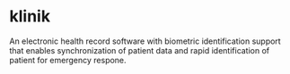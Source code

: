 # klinik
An electronic health record software with biometric identification support that enables synchronization of patient data and rapid identification of patient for emergency respone.